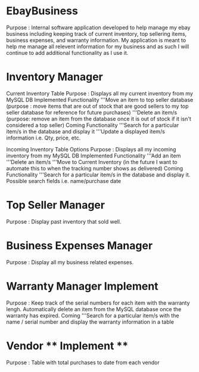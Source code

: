 # EbayBusiness
Purpose : Internal software application developed to help manage my ebay business including keeping track of current inventory, top sellering items, business expenses, and warranty information. 
My application is meant to help me manage all relevent information for my business and as such I will continue to add additional functionality as I use it. 

# Inventory Manager
Current Inventory Table 
Purpose : Displays all my current inventory from my MySQL DB
Implemented Functionality
'''Move an item to top seller database (purpose : move items that are out of stock that are good sellers to my top seller database for reference for future purchases)
'''Delete an item/s (purpose: remove an item from the database once it is out of stock if it isn't considered a top seller)
Coming Functionality 
'''Search for a particular item/s in the database and display it
'''Update a displayed item/s information i.e. Qty, price, etc. 

Incoming Inventory Table Options
Purpose : Displays all my incoming inventory from my MySQL DB
Implemented Functionality
'''Add an item
'''Delete an item/s
'''Move to Current Inventory (in the future I want to automate this to when the tracking number shows as delivered)
Coming Functionality
'''Search for a particular item/s in the database and display it. Possible search fields i.e. name/purchase date 

# Top Seller Manager
Purpose : Display past inventory that sold well.

# Business Expenses Manager
Purpose : Display all my business related expenses.

# Warranty Manager **Implement**
Purpose : Keep track of the serial numbers for each item with the warranty lengh. Automatically delete an item from the MySQL database once the warranty has expired. 
Coming
'''Search for a particular item/s with the name / serial number and display the warranty information in a table

# Vendor ** Implement **
Purpose : Table with total purchases to date from each vendor 


